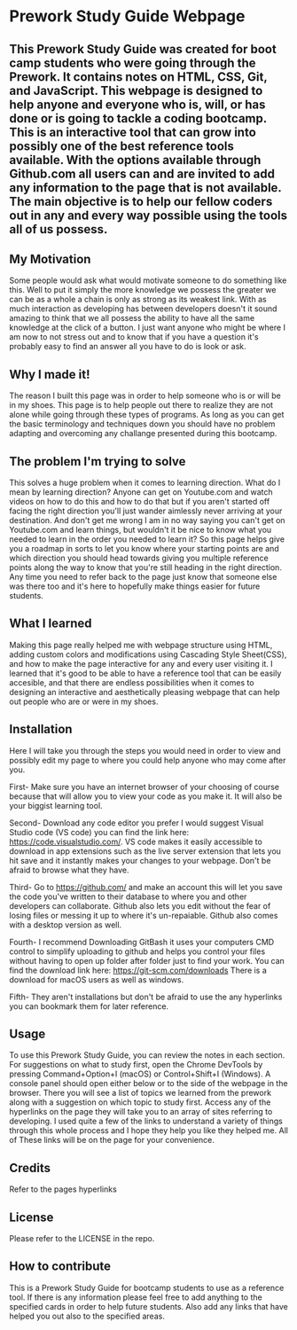 # Prework Study Guide Webpage

## This Prework Study Guide was created for boot camp students who were going through the Prework. It contains notes on HTML, CSS, Git, and JavaScript. This webpage is designed to help anyone and everyone who is, will, or has done or is going to tackle a coding bootcamp. This is an interactive tool that can grow into possibly one of the best reference tools available. With the options available through Github.com all users can and are invited to add any information to the page that is not available. The main objective is to help our fellow coders out in any and every way possible using the tools all of us possess.

## My Motivation 

Some people would ask what would motivate someone to do something like this. Well to put it simply the more knowledge we possess the greater we can be as a whole a chain is only as strong as its weakest link. With as much interaction as developing has between developers doesn't it sound amazing to think that we all possess the ability to have all the same knowledge at the click of a button. I just want anyone who might be where I am now to not stress out and to know that if you have a question it's probably easy to find an answer all you have to do is look or ask.

## Why I made it!

The reason I built this page was in order to help someone who is or will be in my shoes. This page is to help people out there to realize they are not alone while going through these types of programs. As long as you can get the basic terminology and techniques down you should have no problem adapting and overcoming any challange presented during this bootcamp.

## The problem I'm trying to solve

 This solves a huge problem when it comes to learning direction. What do I mean by learning direction? Anyone can get on Youtube.com and watch videos on how to do this and how to do that but if you aren't started off facing the right direction you'll just wander aimlessly never arriving at your destination. And don't get me wrong I am in no way saying you can't get on Youtube.com and learn things, but wouldn't it be nice to know what you needed to learn in the order you needed to learn it? So this page helps give you a roadmap in sorts to let you know where your starting points are and which direction you should head towards giving you multiple reference points along the way to know that you're still heading in the right direction. Any time you need to refer back to the page just know that someone else was there too and it's here to hopefully make things easier for future students.

## What I learned

Making this page really helped me with webpage structure using HTML, adding custom colors and modifications using Cascading Style Sheet(CSS), and how to make the page interactive for any and every user visiting it. I learned that it's good to be able to have a reference tool that can be easily accesible, and that there are endless possibilities when it comes to designing an interactive and aesthetically pleasing webpage that can help out people who are or were in my shoes.


## Installation

Here I will take you through the steps you would need in order to view and possibly edit my page to where you could help anyone who may come after you.

First- Make sure you have an internet browser of your choosing of course because that will allow you to view your code as you make it. It will also be your biggist learning tool.

Second- Download any code editor you prefer I would suggest Visual Studio code (VS code) you can find the link here: https://code.visualstudio.com/. VS code makes it easily accessible to download in app extensions such as the live server extension that lets you hit save and it instantly makes your changes to your webpage. Don't be afraid to browse what they have.

Third- Go to https://github.com/ and make an account this will let you save the code you've written to their database to where you and other developers can collaborate. Github also lets you edit without the fear of losing files or messing it up to where it's un-repaiable. Github also comes with a desktop version as well.

Fourth- I recommend Downloading GitBash it uses your computers CMD control to simplify uploading to github and helps you control your files without having to open up folder after folder just to find your work. You can find the download link here:  https://git-scm.com/downloads There is a download for macOS users as well as windows.

Fifth- They aren't installations but don't be afraid to use the any hyperlinks you can bookmark them for later reference.

## Usage

To use this Prework Study Guide, you can review the notes in each section. For suggestions on what to study first, open the Chrome DevTools by pressing Command+Option+I (macOS) or Control+Shift+I (Windows). A console panel should open either below or to the side of the webpage in the browser. There you will see a list of topics we learned from the prework along with a suggestion on which topic to study first.  Access any of the hyperlinks on the page they will take you to an array of sites referring to developing. I used quite a few of the links to understand a variety of things through this whole process and I hope they help you like they helped me. All of These links will be on the page for your convenience.

## Credits

Refer to the pages hyperlinks

## License

Please refer to the LICENSE in the repo.

## How to contribute

This is a Prework Study Guide for bootcamp students to use as a reference tool. If there is any information please feel free to add anything to the specified cards in order to help future students. Also add any links that have helped you out also to the specified areas. 
